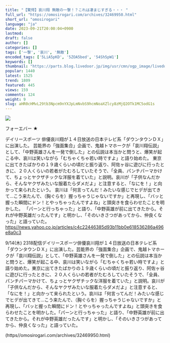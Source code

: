 ```yaml
---
title: "【驚愕】哀川翔 無敵の一撃！？これは凄まじすぎる・・・ "
full_url: "https://omosirogari.com/archives/32469950.html"
short_url: "omosirogari"
language: "ja"
date: 2023-09-21T20:00:04+0900
lastmod: 
draft: false
author: []
categories: []
tags: ['一撃', '哀川', '無敵']
encoded_tags: ['5LiA5pKD', '5ZOA5bed', '54Sh5pW1']
keywords: []
thumbnail: "https://parts.blog.livedoor.jp/img/usr/cmn/ogp_image/livedoor.png"
popular: 1440
latest: 1525
trend: 1809
featured: 445
views: 159
comments: 124
weight: 9
slug: aHR0cHMvL29tb3Npcm9nYXJpLmNvbS9hcmNoaXZlcy8zMjQ2OTk1MC5odG1s
---
```


![](https://parts.blog.livedoor.jp/img/usr/cmn/ogp_image/livedoor.png)

<div><p>フォーエバー ★ </p> デイリースポーツ 俳優哀川翔が１４日放送の日本テレビ系「ダウンタウンＤＸ」に出演した。 芸能界の「強面集合」企画で、鬼越トマホークが「哀川翔伝説」として、「中野英雄さんを一発で倒した」との伝説は本当かと問うと、爆笑が起こる中、哀川は笑いながら「むちゃくちゃ若い時ですよ」と語り始めた。 東京に出てきたばかりの１９歳くらいの頃だと振り返り、阿佐ヶ谷に遊びに行ったときに、２０人くらいの若者がたむろしていたそうで、「全員、パンチパーマかけて、ちょっとヤクザチックな洋服を着ていた」と説明。哀川が「子供なんだから、そんなヤクザみたいな服着たらダメだよ」と注意すると、「なにを！」と向かって来られたという。 哀川は「何言ってんだ！みたいな感じでヒデが出てきて…こう来たんで、（胸ぐらを）握っちゃうじゃないですか」と再現し、「バッと握った瞬間にドン！とやっちゃったんですよね」と頭突きを食らわせたことを明かした。 「パーンと行っちゃった」と語り、「中野英雄が前に出てきたから。それが中野英雄だったんです」と明かし、「そのいきさつがあってから、仲良くなった」と語っていた。 <a target='_blank' href='https//news.yahoo.co.jp/articles/c4c22446385d93b11bb0e618536286a496e8a0c3'>https//news.yahoo.co.jp/articles/c4c22446385d93b11bb0e618536286a496e8a0c3</a> <p>9/14(木) 2318配信デイリースポーツ俳優哀川翔が１４日放送の日本テレビ系「ダウンタウンＤＸ」に出演した。芸能界の「強面集合」企画で、鬼越トマホークが「哀川翔伝説」として、「中野英雄さんを一発で倒した」との伝説は本当かと問うと、爆笑が起こる中、哀川は笑いながら「むちゃくちゃ若い時ですよ」と語り始めた。東京に出てきたばかりの１９歳くらいの頃だと振り返り、阿佐ヶ谷に遊びに行ったときに、２０人くらいの若者がたむろしていたそうで、「全員、パンチパーマかけて、ちょっとヤクザチックな洋服を着ていた」と説明。哀川が「子供なんだから、そんなヤクザみたいな服着たらダメだよ」と注意すると、「なにを！」と向かって来られたという。哀川は「何言ってんだ！みたいな感じでヒデが出てきて…こう来たんで、（胸ぐらを）握っちゃうじゃないですか」と再現し、「バッと握った瞬間にドン！とやっちゃったんですよね」と頭突きを食らわせたことを明かした。「パーンと行っちゃった」と語り、「中野英雄が前に出てきたから。それが中野英雄だったんです」と明かし、「そのいきさつがあってから、仲良くなった」と語っていた。</p></div>

(https//omosirogari.com/archives/32469950.html)
